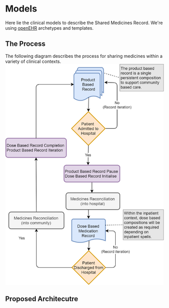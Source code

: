 # Models
Here lie the clinical models to describe the Shared Medicines Record. We're using [openEHR](http://www.openehr.org "openEHR") archetypes and templates.

## The Process
The following diagram describes the process for sharing medicines within a variety of clinical contexts. 
![Shared Medications Record Process Flow Diagram](img/smr_process_flow.png)

## Proposed Architecutre